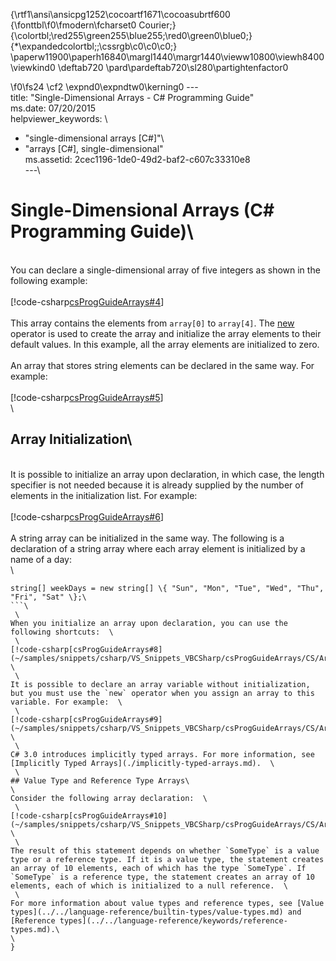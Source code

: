 {\rtf1\ansi\ansicpg1252\cocoartf1671\cocoasubrtf600
{\fonttbl\f0\fmodern\fcharset0 Courier;}
{\colortbl;\red255\green255\blue255;\red0\green0\blue0;}
{\*\expandedcolortbl;;\cssrgb\c0\c0\c0;}
\paperw11900\paperh16840\margl1440\margr1440\vieww10800\viewh8400\viewkind0
\deftab720
\pard\pardeftab720\sl280\partightenfactor0

\f0\fs24 \cf2 \expnd0\expndtw0\kerning0
---\
title: "Single-Dimensional Arrays - C# Programming Guide"\
ms.date: 07/20/2015\
helpviewer_keywords: \
  - "single-dimensional arrays [C#]"\
  - "arrays [C#], single-dimensional"\
ms.assetid: 2cec1196-1de0-49d2-baf2-c607c33310e8\
---\
# Single-Dimensional Arrays (C# Programming Guide)\
\
You can declare a single-dimensional array of five integers as shown in the following example:  \
  \
 [!code-csharp[csProgGuideArrays#4](~/samples/snippets/csharp/VS_Snippets_VBCSharp/csProgGuideArrays/CS/Arrays.cs#4)]  \
  \
 This array contains the elements from `array[0]` to `array[4]`. The [new](../../language-reference/operators/new-operator.md) operator is used to create the array and initialize the array elements to their default values. In this example, all the array elements are initialized to zero.  \
  \
 An array that stores string elements can be declared in the same way. For example:  \
  \
 [!code-csharp[csProgGuideArrays#5](~/samples/snippets/csharp/VS_Snippets_VBCSharp/csProgGuideArrays/CS/Arrays.cs#5)]  \
  \
## Array Initialization\
\
 It is possible to initialize an array upon declaration, in which case, the length specifier is not needed because it is already supplied by the number of elements in the initialization list. For example:  \
  \
 [!code-csharp[csProgGuideArrays#6](~/samples/snippets/csharp/VS_Snippets_VBCSharp/csProgGuideArrays/CS/Arrays.cs#6)]  \
  \
 A string array can be initialized in the same way. The following is a declaration of a string array where each array element is initialized by a name of a day:  \
\
 ```csharp\
 string[] weekDays = new string[] \{ "Sun", "Mon", "Tue", "Wed", "Thu", "Fri", "Sat" \};\
 ```\
  \
 When you initialize an array upon declaration, you can use the following shortcuts:  \
  \
 [!code-csharp[csProgGuideArrays#8](~/samples/snippets/csharp/VS_Snippets_VBCSharp/csProgGuideArrays/CS/Arrays.cs#8)]  \
  \
 It is possible to declare an array variable without initialization, but you must use the `new` operator when you assign an array to this variable. For example:  \
  \
 [!code-csharp[csProgGuideArrays#9](~/samples/snippets/csharp/VS_Snippets_VBCSharp/csProgGuideArrays/CS/Arrays.cs#9)]  \
  \
 C# 3.0 introduces implicitly typed arrays. For more information, see [Implicitly Typed Arrays](./implicitly-typed-arrays.md).  \
  \
## Value Type and Reference Type Arrays\
\
 Consider the following array declaration:  \
  \
 [!code-csharp[csProgGuideArrays#10](~/samples/snippets/csharp/VS_Snippets_VBCSharp/csProgGuideArrays/CS/Arrays.cs#10)]  \
  \
 The result of this statement depends on whether `SomeType` is a value type or a reference type. If it is a value type, the statement creates an array of 10 elements, each of which has the type `SomeType`. If `SomeType` is a reference type, the statement creates an array of 10 elements, each of which is initialized to a null reference.  \
  \
For more information about value types and reference types, see [Value types](../../language-reference/builtin-types/value-types.md) and [Reference types](../../language-reference/keywords/reference-types.md).\
\
}